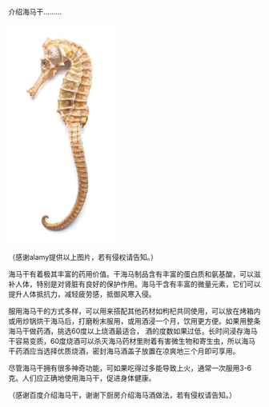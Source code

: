 介绍海马干.........


![介绍海马干](https://github.com/ywangnccu/ywang/blob/main/images/DRIED_SEA_HORSE.jpg)

（感谢alamy提供以上图片，若有侵权请告知。）

海马干有着极其丰富的药用价值。干海马制品含有丰富的蛋白质和氨基酸，可以滋补人体，特别是对肾脏有良好的保护作用。海马干含有丰富的微量元素，它们可以提升人体抵抗力，减轻疲劳感，抵御风寒入侵。

服用海马干的方式多样，可以用来搭配其他药材如枸杞共同使用，可以放在烤箱内或用炒锅烘干海马后，打磨粉末服用，或用酒浸一个月，饮用更方便。如果用整条海马干做药酒，挑选60度以上烧酒最适合，
酒的度数如果过低，长时间浸存海马干容易变质，60度烧酒可以杀灭海马药材里附着有害微生物和寄生虫，所以海马干药酒应当选择优质烧酒，密封海马酒盖子放置在凉爽地三个月即可享用。

尽管海马干拥有很多神奇功能，可如果吃得过多能导致上火，通常一次服用3-6克。人们应正确地使用海马干，促进身体健康。

（感谢百度介绍海马干，谢谢下厨房介绍海马酒做法，若有侵权请告知。）
